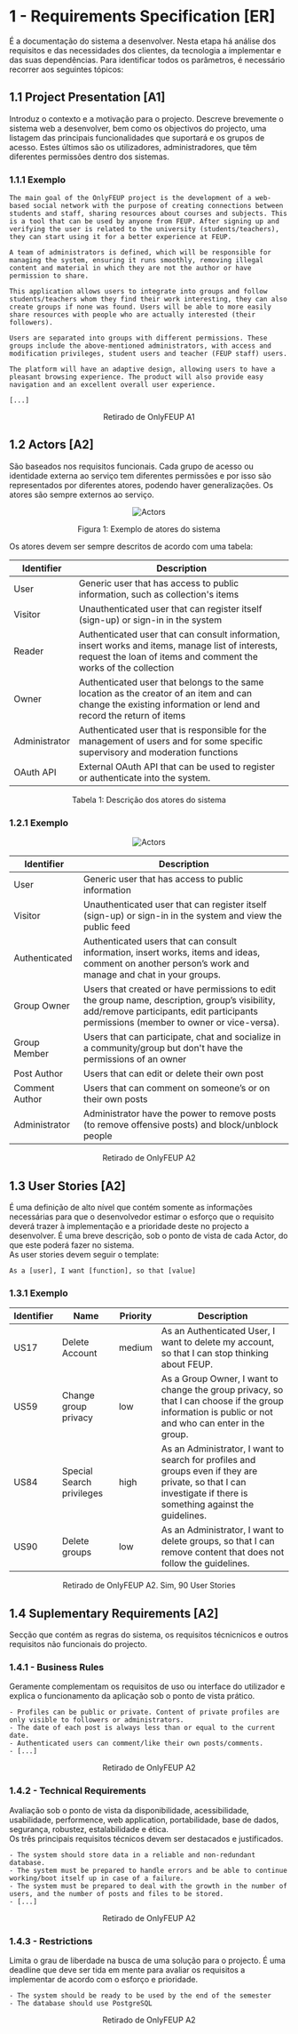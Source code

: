 # 1 - Requirements Specification [ER]

É a documentação do sistema a desenvolver. Nesta etapa há análise dos requisitos e das necessidades dos clientes, da tecnologia a implementar e das suas dependências. Para identificar todos os parâmetros, é necessário recorrer aos seguintes tópicos:

## 1.1 Project Presentation [A1]

Introduz o contexto e a motivação para o projecto. Descreve brevemente o sistema web a desenvolver, bem como os objectivos do projecto, uma listagem das principais funcionalidades que suportará e os grupos de acesso. Estes últimos são os utilizadores, administradores, que têm diferentes permissões dentro dos sistemas.

### 1.1.1 Exemplo

```note
The main goal of the OnlyFEUP project is the development of a web-based social network with the purpose of creating connections between students and staff, sharing resources about courses and subjects. This is a tool that can be used by anyone from FEUP. After signing up and verifying the user is related to the university (students/teachers), they can start using it for a better experience at FEUP.

A team of administrators is defined, which will be responsible for managing the system, ensuring it runs smoothly, removing illegal content and material in which they are not the author or have permission to share.

This application allows users to integrate into groups and follow students/teachers whom they find their work interesting, they can also create groups if none was found. Users will be able to more easily share resources with people who are actually interested (their followers).

Users are separated into groups with different permissions. These groups include the above-mentioned administrators, with access and modification privileges, student users and teacher (FEUP staff) users.

The platform will have an adaptive design, allowing users to have a pleasant browsing experience. The product will also provide easy navigation and an excellent overall user experience.

[...]
```
<p align="center">Retirado de OnlyFEUP A1</p>

## 1.2 Actors [A2]

São baseados nos requisitos funcionais. Cada grupo de acesso ou identidade externa ao serviço tem diferentes permissões e por isso são representados por diferentes atores, podendo haver generalizações. Os atores são sempre externos ao serviço.

<p align="center">
    <img src="../Images/Actors.png" alt="Actors" title="Actors" />
</p>
<p align="center">Figura 1: Exemplo de atores do sistema</p>

Os atores devem ser sempre descritos de acordo com uma tabela:

| Identifier    | Description                                                                                                                                                          |
|---------------|----------------------------------------------------------------------------------------------------------------------------------------------------------------------|
| User          | Generic user that has access to public information, such as collection's items                                                                                       |
| Visitor       | Unauthenticated user that can register itself (sign-up) or sign-in in the system                                                                                     |
| Reader        | Authenticated user that can consult information, insert works and items, manage list of interests, request the loan of items and comment the works of the collection |
| Owner         | Authenticated user that belongs to the same location as the creator of an item and can change the existing information or lend and record the return of items        |
| Administrator | Authenticated user that is responsible for the management of users and for some specific supervisory and moderation functions                                        |
| OAuth API     | External OAuth API that can be used to register or authenticate into the system.                                                                                     |

<p align="center">Tabela 1: Descrição dos atores do sistema</p>

### 1.2.1 Exemplo

<p align="center">
    <img src="../Images/OnlyFEUPActors.png" alt="Actors" title="Actors" />
</p>

| Identifier | Description |
|------------|-------------|
| User | Generic user that has access to public information |
| Visitor | Unauthenticated user that can register itself (sign-up) or sign-in in the system and view the public feed |
| Authenticated | Authenticated users that can consult information, insert works, items and ideas, comment on another person’s work and manage and chat in your groups. |
| Group Owner | Users that created or have permissions to edit the group name, description, group’s visibility, add/remove participants, edit participants permissions (member to owner or vice-versa). |
| Group Member | Users that can participate, chat and socialize in a community/group but don't have the permissions of an owner |
| Post Author | Users that can edit or delete their own post |
| Comment Author | Users that can comment on someone’s or on their own posts |
| Administrator | Administrator have the power to remove posts (to remove offensive  posts) and block/unblock people |

<p align="center">Retirado de OnlyFEUP A2</p>

## 1.3 User Stories [A2]

É uma definição de alto nível que contém somente as informações necessárias para que o desenvolvedor estimar o esforço que o requisito deverá trazer à implementação e a prioridade deste no projecto a desenvolver. É uma breve descrição, sob o ponto de vista de cada Actor, do que este poderá fazer no sistema. <br>
As user stories devem seguir o template:

```gherkin
As a [user], I want [function], so that [value]
```

### 1.3.1 Exemplo

| Identifier | Name                      | Priority | Description                                                                                                                                                     |
|------------|---------------------------|----------|-----------------------------------------------------------------------------------------------------------------------------------------------------------------|
| US17       | Delete Account            | medium   | As an Authenticated User, I want to delete my account, so that I can stop thinking about FEUP.                                                                  |
| US59       | Change group privacy      | low      | As a Group Owner, I want to change the group privacy, so that I can choose if the group information is public or not and who can enter in the group.            |
| US84       | Special Search privileges | high     | As an Administrator, I want to search for profiles and groups even if they are private, so that I can investigate if there is something against the guidelines. |
| US90       | Delete groups             | low      | As an Administrator, I want to delete groups, so that I can remove content that does not follow the guidelines.                                                 |

<p align="center">Retirado de OnlyFEUP A2. Sim, 90 User Stories</p>

## 1.4 Suplementary Requirements [A2]

Secção que contém as regras do sistema, os requisitos técnicnicos e outros requisitos não funcionais do projecto.

### 1.4.1 - Business Rules

Geramente complementam os requisitos de uso ou interface do utilizador e explica o funcionamento da aplicação sob o ponto de vista prático.

```text
- Profiles can be public or private. Content of private profiles are only visible to followers or administrators.
- The date of each post is always less than or equal to the current date.
- Authenticated users can comment/like their own posts/comments.
- [...]
```
<p align="center">Retirado de OnlyFEUP A2</p>

### 1.4.2 - Technical Requirements

Avaliação sob o ponto de vista da disponibilidade, acessibilidade, usabilidade, performence, web application, portabilidade, base de dados, segurança, robustez, estalabilidade e ética. <br>
Os três principais requisitos técnicos devem ser destacados e justificados. 

```text
- The system should store data in a reliable and non-redundant database.
- The system must be prepared to handle errors and be able to continue working/boot itself up in case of a failure.
- The system must be prepared to deal with the growth in the number of users, and the number of posts and files to be stored.
- [...]
```
<p align="center">Retirado de OnlyFEUP A2</p>

### 1.4.3 - Restrictions

Limita o grau de liberdade na busca de uma solução para o projecto. É uma deadline que deve ser tida em mente para avaliar os requisitos a implementar de acordo com o esforço e prioridade.

```text
- The system should be ready to be used by the end of the semester
- The database should use PostgreSQL
```
<p align="center">Retirado de OnlyFEUP A2</p>
